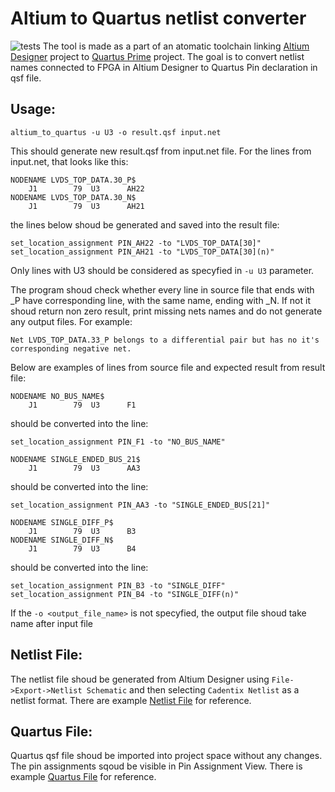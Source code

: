 Altium to Quartus netlist converter  
===================================
![tests](https://github.com/pifry/altium_to_quartus/workflows/Python%20application/badge.svg)
The tool is made as a part of an atomatic toolchain linking [Altium Designer](https://www.altium.com/) project to [Quartus Prime](https://www.intel.pl/content/www/pl/pl/software/programmable/quartus-prime/overview.html) project. The goal is to convert netlist names connected to FPGA in Altium Designer to Quartus Pin declaration in qsf file.

## Usage:

`altium_to_quartus -u U3 -o result.qsf input.net` 

This should generate new result.qsf from input.net file. For the lines from input.net, that looks like this:

```
NODENAME LVDS_TOP_DATA.30_P$
    J1        79  U3      AH22
NODENAME LVDS_TOP_DATA.30_N$
    J1        79  U3      AH21
```

the lines below shoud be generated and saved into the result file:

```
set_location_assignment PIN_AH22 -to "LVDS_TOP_DATA[30]"
set_location_assignment PIN_AH21 -to "LVDS_TOP_DATA[30](n)"
```

Only lines with U3 should be considered as specyfied in `-u U3` parameter. 

The program shoud check whether every line in source file that ends with _P have corresponding line, with the same name, ending with _N. If not it shoud return non zero result, print missing nets names and do not generate any output files. For example:

```
Net LVDS_TOP_DATA.33_P belongs to a differential pair but has no it's corresponding negative net.
```
Below are examples of lines from source file and expected result from result file:

```
NODENAME NO_BUS_NAME$
    J1        79  U3      F1
```

should be converted into the line:

```
set_location_assignment PIN_F1 -to "NO_BUS_NAME"
```

```
NODENAME SINGLE_ENDED_BUS_21$
    J1        79  U3      AA3
```

should be converted into the line:

```
set_location_assignment PIN_AA3 -to "SINGLE_ENDED_BUS[21]"
```

```
NODENAME SINGLE_DIFF_P$
    J1        79  U3      B3
NODENAME SINGLE_DIFF_N$
    J1        79  U3      B4
```

should be converted into the line:

```
set_location_assignment PIN_B3 -to "SINGLE_DIFF"
set_location_assignment PIN_B4 -to "SINGLE_DIFF(n)"
```

If the `-o <output_file_name>` is not specyfied, the output file shoud take name after input file

## Netlist File:

The netlist file shoud be generated from Altium Designer using `File->Export->Netlist Schematic` and then selecting `Cadentix Netlist` as a netlist format. There are example [Netlist File](doc/input.net) for reference.

## Quartus File:

Quartus qsf file shoud be imported into project space without any changes. The pin assignments sqoud be visible in Pin Assignment View. There is example [Quartus File](doc/result.qsf) for reference.